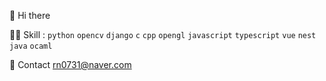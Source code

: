 👋 Hi there

👩‍💻 Skill : `python` `opencv` `django` `c` `cpp` `opengl` `javascript` `typescript` `vue` `nest` `java` `ocaml`

📧 Contact rn0731@naver.com

<!---
goo314/goo314 is a ✨ special ✨ repository because its `README.md` (this file) appears on your GitHub profile.
You can click the Preview link to take a look at your changes.
--->
